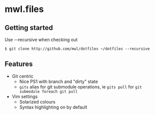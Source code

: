 mwl.files
===

Getting started
---

Use --recursive when checking out

```
$ git clone http://github.com/mwl/dotfiles ~/dotfiles --recursive
```

Features
---

* Git centric
  * Nice PS1 with branch and "dirty" state
  * ```gits``` alias for git submodule operations, ie ```gits pull``` for ```git submodule foreach git pull```
* Vim settings
  * Solarized colours
  * Syntax highlighting on by default